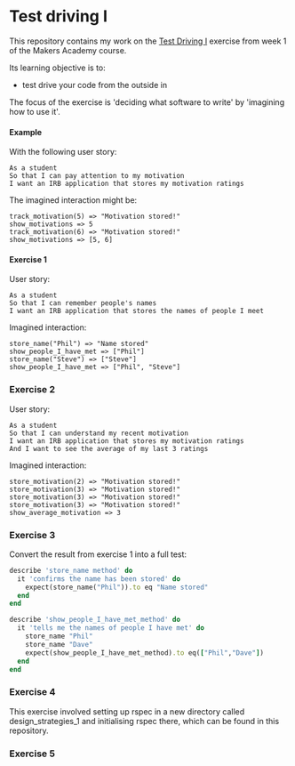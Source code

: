 # Test driving I

This repository contains my work on the [Test Driving I](https://github.com/makersacademy/skills-workshops/blob/master/practicals/test_driving.md) exercise from week 1 of the Makers Academy course.

Its learning objective is to:

- test drive your code from the outside in

The focus of the exercise is 'deciding what software to write' by 'imagining how to use it'.

#### Example

With the following user story:

```
As a student
So that I can pay attention to my motivation
I want an IRB application that stores my motivation ratings
```

The imagined interaction might be:

```
track_motivation(5) => "Motivation stored!"
show_motivations => 5
track_motivation(6) => "Motivation stored!"
show_motivations => [5, 6]
```

#### Exercise 1

User story:

```
As a student
So that I can remember people's names
I want an IRB application that stores the names of people I meet
```

Imagined interaction:

```
store_name("Phil") => "Name stored"
show_people_I_have_met => ["Phil"]
store_name("Steve") => ["Steve"]
show_people_I_have_met => ["Phil", "Steve"]
```

### Exercise 2

User story:

```
As a student
So that I can understand my recent motivation
I want an IRB application that stores my motivation ratings
And I want to see the average of my last 3 ratings
```

Imagined interaction:

```
store_motivation(2) => "Motivation stored!"
store_motivation(3) => "Motivation stored!"
store_motivation(3) => "Motivation stored!"
store_motivation(3) => "Motivation stored!"
show_average_motivation => 3
```

### Exercise 3

Convert the result from exercise 1 into a full test:

```ruby
describe 'store_name method' do
  it 'confirms the name has been stored' do
    expect(store_name("Phil")).to eq "Name stored"
  end
end

describe 'show_people_I_have_met_method' do
  it 'tells me the names of people I have met' do
    store_name "Phil"
    store_name "Dave"
    expect(show_people_I_have_met_method).to eq(["Phil","Dave"])
  end
end
```

### Exercise 4

This exercise involved setting up rspec in a new directory called design\_strategies\_1 and initialising rspec there, which can be found in this repository.

### Exercise 5


